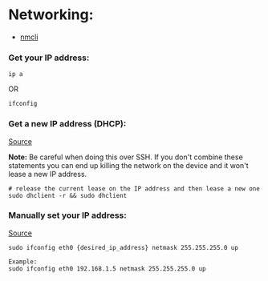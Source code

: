 # Networking:

- [nmcli](./nmcli.md)

### Get your IP address:
```
ip a
```
OR
```
ifconfig
```

### Get a new IP address (DHCP):
[Source](https://serverfault.com/a/42804)

**Note:** Be careful when doing this over SSH. If you don't combine these statements you can end up killing the network on the device and it won't lease a new IP address.
```
# release the current lease on the IP address and then lease a new one
sudo dhclient -r && sudo dhclient
```

### Manually set your IP address:
[Source](https://danielmiessler.com/study/manually-set-ip-linux/)
```
sudo ifconfig eth0 {desired_ip_address} netmask 255.255.255.0 up

Example:
sudo ifconfig eth0 192.168.1.5 netmask 255.255.255.0 up
```
